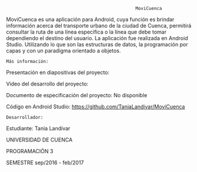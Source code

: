                                         			 MoviCuenca
MoviCuenca es una aplicación para Android, cuya función es brindar información acerca del 
transporte urbano de la ciudad de Cuenca, permitirá consultar  la ruta de una línea especifica 
o la línea que debe tomar dependiendo el destino del usuario.
La aplicación fue realizada en Android Studio. Utilizando lo que son las estructuras de datos,
la programación por capas y con un paradigma orientado a objetos.

	Más información:
                            
Presentación en diapositivas del proyecto:

Video del desarrollo del proyecto:

Documento de especificación del proyecto: No disponible

Código en Android Studio: https://github.com/TaniaLandivar/MoviCuenca


	Desarrollador:
Estudiante: Tania Landivar

UNIVERSIDAD DE CUENCA

PROGRAMACIÓN 3

SEMESTRE sep/2016 - feb/2017  

